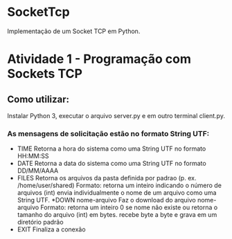 # SocketTcp
Implementação de um Socket TCP em Python.

# Atividade 1 - Programação com Sockets TCP
## Como utilizar: 
Instalar Python 3, executar o arquivo server.py e em outro terminal client.py.

### As mensagens de solicitação estão no formato String UTF:
* TIME
Retorna a hora do sistema como uma String UTF no formato HH:MM:SS
* DATE
Retorna a data do sistema como uma String UTF no formato DD/MM/AAAA
* FILES
Retorna os arquivos da pasta definida por padrao (p. ex. /home/user/shared)
Formato:
retorna um inteiro indicando o número de arquivos (int)
envia individualmente o nome de um arquivo como uma String UTF.
*DOWN nome-arquivo
Faz o download do arquivo nome-arquivo
Formato:
retorna um inteiro 0 se nome não existe ou retorna o tamanho do arquivo (int) em bytes.
recebe byte a byte e grava em um diretório padrão
* EXIT
Finaliza a conexão
